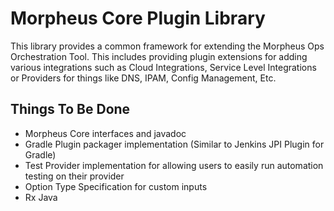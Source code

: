 # Morpheus Core Plugin Library

This library provides a common framework for extending the Morpheus Ops Orchestration Tool. This includes providing plugin extensions for adding various integrations such as Cloud Integrations, Service Level Integrations or Providers for things like DNS, IPAM, Config Management, Etc.


## Things To Be Done

* Morpheus Core interfaces and javadoc
* Gradle Plugin packager implementation (Similar to Jenkins JPI Plugin for Gradle)
* Test Provider implementation for allowing users to easily run automation testing on their provider
* Option Type Specification for custom inputs
* Rx Java 